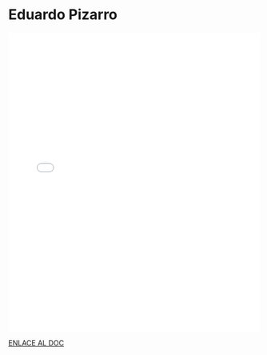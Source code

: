 # Eduardo Pizarro

<MDXLayout>
  <embed src="/assets/files/Eduardo%20Pizarro%20López-24e528a88227de28c280c2e87ca91356.pdf" type="application/pdf" width="100%" height="600px" />
</MDXLayout>

[ENLACE AL DOC](../../../static/PDFs/Commitment/Eduardo%20Pizarro%20López.pdf)
